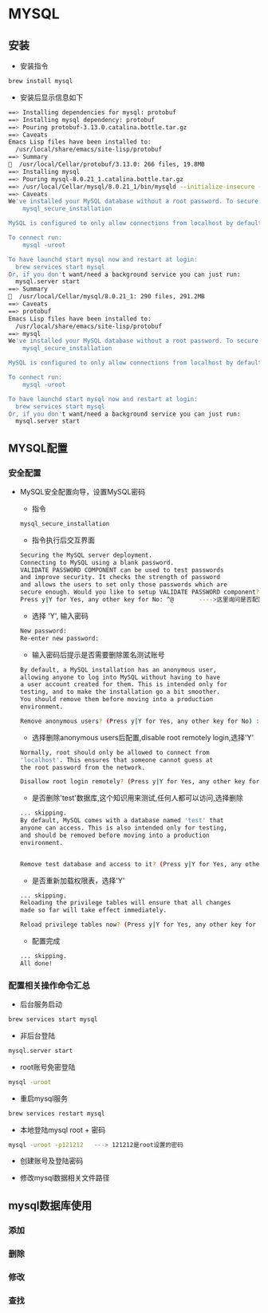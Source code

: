 # MYSQL

## 安装

- 安装指令

```bash
brew install mysql
```

- 安装后显示信息如下

```bash
==> Installing dependencies for mysql: protobuf
==> Installing mysql dependency: protobuf
==> Pouring protobuf-3.13.0.catalina.bottle.tar.gz
==> Caveats
Emacs Lisp files have been installed to:
  /usr/local/share/emacs/site-lisp/protobuf
==> Summary
🍺  /usr/local/Cellar/protobuf/3.13.0: 266 files, 19.8MB
==> Installing mysql
==> Pouring mysql-8.0.21_1.catalina.bottle.tar.gz
==> /usr/local/Cellar/mysql/8.0.21_1/bin/mysqld --initialize-insecure --user=wangfeng --basedir=/usr/local/Cellar/mysql/8.0.21_1 --datadir=/usr/local/var/mysql --tmpdir=/tmp
==> Caveats
We've installed your MySQL database without a root password. To secure it run:
    mysql_secure_installation

MySQL is configured to only allow connections from localhost by default

To connect run:
    mysql -uroot

To have launchd start mysql now and restart at login:
  brew services start mysql
Or, if you don't want/need a background service you can just run:
  mysql.server start
==> Summary
🍺  /usr/local/Cellar/mysql/8.0.21_1: 290 files, 291.2MB
==> Caveats
==> protobuf
Emacs Lisp files have been installed to:
  /usr/local/share/emacs/site-lisp/protobuf
==> mysql
We've installed your MySQL database without a root password. To secure it run:
    mysql_secure_installation

MySQL is configured to only allow connections from localhost by default

To connect run:
    mysql -uroot

To have launchd start mysql now and restart at login:
  brew services start mysql
Or, if you don't want/need a background service you can just run:
  mysql.server start
```

## MYSQL配置

### 安全配置

- MySQL安全配置向导，设置MySQL密码

  - 指令

  ```bash
  mysql_secure_installation
  ```

  - 指令执行后交互界面

  ```bash
  Securing the MySQL server deployment.
  Connecting to MySQL using a blank password.
  VALIDATE PASSWORD COMPONENT can be used to test passwords
  and improve security. It checks the strength of password
  and allows the users to set only those passwords which are
  secure enough. Would you like to setup VALIDATE PASSWORD component?
  Press y|Y for Yes, any other key for No: ^@       ---->这里询问是否配置密码
  ```

  - 选择 'Y', 输入密码

  ```bash
  New password:
  Re-enter new password:
  ```

  - 输入密码后提示是否需要删除匿名测试账号

  ```bash
  By default, a MySQL installation has an anonymous user,
  allowing anyone to log into MySQL without having to have
  a user account created for them. This is intended only for
  testing, and to make the installation go a bit smoother.
  You should remove them before moving into a production
  environment.

  Remove anonymous users? (Press y|Y for Yes, any other key for No) :
  ```

  - 选择删除anonymous users后配置,disable root remotely login,选择'Y'
  
  ```bash
  Normally, root should only be allowed to connect from
  'localhost'. This ensures that someone cannot guess at
  the root password from the network.

  Disallow root login remotely? (Press y|Y for Yes, any other key for No) :
  ```

  - 是否删除'test'数据库,这个知识用来测试,任何人都可以访问,选择删除

  ```bash
  ... skipping.
  By default, MySQL comes with a database named 'test' that
  anyone can access. This is also intended only for testing,
  and should be removed before moving into a production
  environment.


  Remove test database and access to it? (Press y|Y for Yes, any other key for No) :
  ```

  - 是否重新加载权限表，选择'Y'
  
  ```bash
  ... skipping.
  Reloading the privilege tables will ensure that all changes
  made so far will take effect immediately.

  Reload privilege tables now? (Press y|Y for Yes, any other key for No) :
  ```

  - 配置完成

  ```bash
  ... skipping.
  All done!
  ```

### 配置相关操作命令汇总

- 后台服务启动

```bash
brew services start mysql
```

- 非后台登陆

```bash
mysql.server start
```

- root账号免密登陆

```bash
mysql -uroot
```

- 重启mysql服务

```bash
brew services restart mysql
```

- 本地登陆mysql root + 密码

```bash
mysql -uroot -p121212   ---> 121212是root设置的密码
```

- 创建账号及登陆密码

- 修改mysql数据相关文件路径


## mysql数据库使用

### 添加

### 删除

### 修改

### 查找
